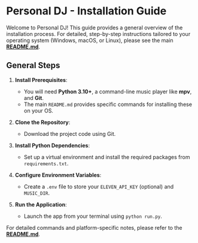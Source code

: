 # Personal DJ - Installation Guide

Welcome to Personal DJ! This guide provides a general overview of the installation process. For detailed, step-by-step instructions tailored to your operating system (Windows, macOS, or Linux), please see the main [**README.md**](../README.md#installation).

## General Steps

1.  **Install Prerequisites**:
    -   You will need **Python 3.10+**, a command-line music player like **mpv**, and **Git**.
    -   The main `README.md` provides specific commands for installing these on your OS.

2.  **Clone the Repository**:
    -   Download the project code using Git.

3.  **Install Python Dependencies**:
    -   Set up a virtual environment and install the required packages from `requirements.txt`.

4.  **Configure Environment Variables**:
    -   Create a `.env` file to store your `ELEVEN_API_KEY` (optional) and `MUSIC_DIR`.

5.  **Run the Application**:
    -   Launch the app from your terminal using `python run.py`.

For detailed commands and platform-specific notes, please refer to the [**README.md**](../README.md#installation).
